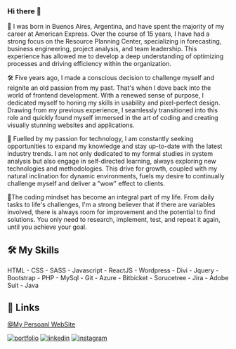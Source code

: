 ### Hi there 👋

📍 I was born in Buenos Aires, Argentina, and have spent the majority of my career at American Express. Over the course of 15 years, I have had a strong focus on the Resource Planning Center, specializing in forecasting, business engineering, project analysis, and team leadership. This experience has allowed me to develop a deep understanding of optimizing processes and driving efficiency within the organization.

🛠 Five years ago, I made a conscious decision to challenge myself and reignite an old passion from my past. That's when I dove back into the world of frontend development. With a renewed sense of purpose, I dedicated myself to honing my skills in usability and pixel-perfect design. Drawing from my previous experience, I seamlessly transitioned into this role and quickly found myself immersed in the art of coding and creating visually stunning websites and applications.

🚀 Fuelled by my passion for technology, I am constantly seeking opportunities to expand my knowledge and stay up-to-date with the latest industry trends. I am not only dedicated to my formal studies in system analysis but also engage in self-directed learning, always exploring new technologies and methodologies. This drive for growth, coupled with my natural inclination for dynamic environments, fuels my desire to continually challenge myself and deliver a "wow" effect to clients.

🌟The coding mindset has become an integral part of my life. From daily tasks to life's challenges, I'm a strong believer that if there are variables involved, there is always room for improvement and the potential to find solutions. You only need to research, implement, test, and repeat it again, until you achieve your goal.

## 🛠 My Skills
HTML - CSS - SASS - Javascript - ReactJS - Wordpress - Divi - Jquery - Bootstrap - PHP - MySql - Git - Azure - Bitbicket - Sorucetree - Jira - Adobe Suit - Java

## 🔗 Links
[@My Persoanl WebSite](https://www.giorgioruanova.com/)

[![portfolio](https://img.shields.io/badge/my_portfolio-000?style=for-the-badge&logo=ko-fi&logoColor=white)](https://www.giorgioruanova.com/)
[![linkedin](https://img.shields.io/badge/linkedin-0A66C2?style=for-the-badge&logo=linkedin&logoColor=white)](https://www.linkedin.com/in/ruanovajorge/)
[![instagram](https://img.shields.io/badge/instagram-ff9400?style=for-the-badge&logo=instagram&logoColor=white)](https://www.instagram.com/gioruanova.dev/)
